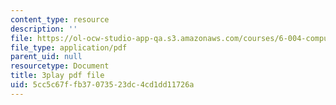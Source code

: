 ```yaml
---
content_type: resource
description: ''
file: https://ol-ocw-studio-app-qa.s3.amazonaws.com/courses/6-004-computation-structures-spring-2017/5cc5c67ffb37073523dc4cd1dd11726a_J6rzqMwDUmM.pdf
file_type: application/pdf
parent_uid: null
resourcetype: Document
title: 3play pdf file
uid: 5cc5c67f-fb37-0735-23dc-4cd1dd11726a
---
```

